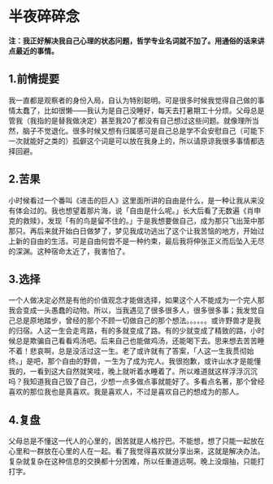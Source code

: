 # 半夜碎碎念

**注：我正好解决我自己心理的状态问题，哲学专业名词就不加了。用通俗的话来讲点最近的事情。**

## 1.前情提要

我一直都是观察者的身份入局，自认为特别聪明。可是很多时候我觉得自己做的事情太蠢了，比如很懒——我认为是自己没睡好，每天去打暑期工十分烦。父母总是管我（我指的是替我做决定）甚至我20了都没有自己想过这些问题。就像理所当然，脑子不觉退化。很多时候又想有归属感可是自己总是学不会安慰自己（可能下一次就能好之类的）孤僻这个词是可以放在我身上的，所以请原谅我很多事情都选择回避。

## 2.苦果

小时候看过一个番叫《进击的巨人》这里面所讲的自由是什么，是一种让我从来没有体会过的。我也想望着那片海，说「自由是什么呢。」长大后看了无数遍《肖申克的救赎》，发现「有的鸟是留不住的。」于是我想要做自己，成为那只飞出笼中那那只。再后来就开始白日做梦了，梦见我成功逃出了这个让我苦恼的地方，开始过上新的自由的生活。可是自由何尝不是一种约束，最后我将伸张正义而后坠入无尽的深渊。这种宿命太近了，我害怕了。

## 3.选择

一个人做决定必然是有他的价值观念才能做选择，如果这个人不能成为一个完人那我会变成一头愚蠢的动物。所以，当我遇见了很多很多人，很多很多事；我发觉自己总是原地踏步，曾经的那个不顾一切做自己的那个想法。。。。。。或许野兽才是我的归宿。人这一生会走弯路，有的多就变成了路。有的少就变成了精致的路，小时候总是欺骗自己看看鸡汤吧。后来自己也能做鸡汤，还能喝下去。思来想去苦苦睡不着！悲哀啊，总是没活过这一生。老了或许就有了答案，「人这一生我贯彻始终。」是吧，那个自由的野兽，一生为了成为完人。我很抱歉，或许山水才是能懂我的，一看到这大自然就笑哇，晚上就听着水睡着了。所以难道就这样浮浮沉沉吗？我知道我自己毁了自己，少想一点多做点事就能好了。多看点名著，那个曾经喜欢的那位我也是真喜欢。我是喜欢人，不过是喜欢自己的想成为的那人。

## 4.复盘

父母总是不懂这一代人的心里的，困苦就是人格拧巴。不能想，想了只能一起放在心里和一群放在心里的人在一起。看了我觉得喜欢就分享出来，这就是解决办法。复杂就复杂在这种信息的交换都十分困难，所以任重道远啊。晚上没烟抽，只能打打字。